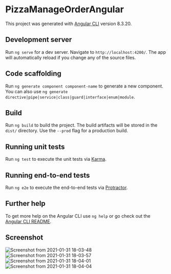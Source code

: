 # PizzaManageOrderAngular

This project was generated with [Angular CLI](https://github.com/angular/angular-cli) version 8.3.20.

## Development server

Run `ng serve` for a dev server. Navigate to `http://localhost:4200/`. The app will automatically reload if you change any of the source files.

## Code scaffolding

Run `ng generate component component-name` to generate a new component. You can also use `ng generate directive|pipe|service|class|guard|interface|enum|module`.

## Build

Run `ng build` to build the project. The build artifacts will be stored in the `dist/` directory. Use the `--prod` flag for a production build.

## Running unit tests

Run `ng test` to execute the unit tests via [Karma](https://karma-runner.github.io).

## Running end-to-end tests

Run `ng e2e` to execute the end-to-end tests via [Protractor](http://www.protractortest.org/).

## Further help

To get more help on the Angular CLI use `ng help` or go check out the [Angular CLI README](https://github.com/angular/angular-cli/blob/master/README.md).

## Screenshot

![Screenshot from 2021-01-31 18-03-48](https://user-images.githubusercontent.com/44340039/106384046-183e4600-63ef-11eb-8b3a-0620f73a5301.png)
![Screenshot from 2021-01-31 18-03-57](https://user-images.githubusercontent.com/44340039/106384048-1a080980-63ef-11eb-8a3f-b069b308912a.png)
![Screenshot from 2021-01-31 18-04-01](https://user-images.githubusercontent.com/44340039/106384049-1b393680-63ef-11eb-9287-5f26f8862c52.png)
![Screenshot from 2021-01-31 18-04-04](https://user-images.githubusercontent.com/44340039/106384050-1d02fa00-63ef-11eb-9d9e-4002d6b3290d.png)
